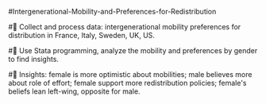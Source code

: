 #Intergenerational-Mobility-and-Preferences-for-Redistribution 

#	Collect and process data: intergenerational mobility preferences for distribution in France, Italy, Sweden, UK, US.

#	Use Stata programming, analyze the mobility and preferences by gender to find insights. 

#	Insights: female is more optimistic about mobilities; male believes more about role of effort; female support more redistribution policies; female's beliefs lean left-wing, opposite for male.
